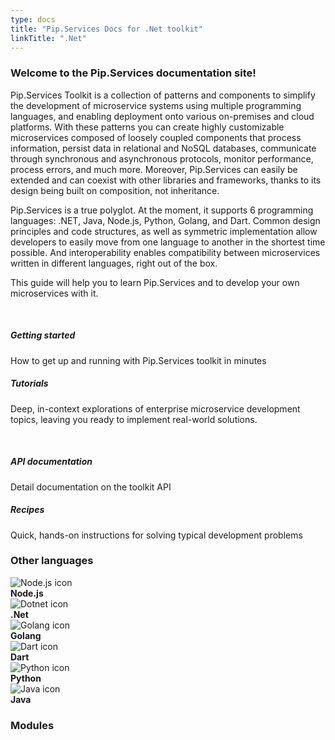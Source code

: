 ```yaml
---
type: docs
title: "Pip.Services Docs for .Net toolkit"
linkTitle: ".Net"
---
```


### Welcome to the Pip.Services documentation site!

Pip.Services Toolkit is a collection of patterns and components to simplify the development of microservice systems using multiple programming languages, and enabling deployment onto various on-premises and cloud platforms. With these patterns you can create highly customizable microservices composed of loosely coupled components that process information, persist data in relational and NoSQL databases, communicate through synchronous and asynchronous protocols, monitor performance, process errors, and much more. Moreover, Pip.Services can easily be extended and can coexist with other libraries and frameworks, thanks to its design being built on composition, not inheritance.

Pip.Services is a true polyglot. At the moment, it supports 6 programming languages: .NET, Java, Node.js, Python, Golang, and Dart. Common design principles and code structures, as well as symmetric implementation allow developers to easily move from one language to another in the shortest time possible. And interoperability enables compatibility between microservices written in different languages, right out of the box.

This guide will help you to learn Pip.Services and to develop your own microservices with it.

<br>

<div class="card-deck">
  <div class="card">
    <div class="card-body">
      <h5 class="card-title"><b>Getting started</b></h5>
      <p class="card-text">How to get up and running with Pip.Services toolkit in minutes</p>
      <a href="getting_started" class="stretched-link"></a>
    </div>
  </div>
  <div class="card">
    <div class="card-body">
      <h5 class="card-title"><b>Tutorials</b></h5>
      <p class="card-text">
        Deep, in-context explorations of enterprise microservice development topics, leaving you ready to implement real-world  solutions.
      </p>
      <a href="tutorials" class="stretched-link"></a>
    </div>
  </div>
</div>
<br>
<div class="card-deck">
  <div class="card">
    <div class="card-body">
      <h5 class="card-title"><b>API documentation</b></h5>
      <p class="card-text">Detail documentation on the toolkit API</p>
      <a href="commons" class="stretched-link"></a>
    </div>
  </div>
  <div class="card">
    <div class="card-body">
      <h5 class="card-title"><b>Recipes</b></h5>
      <p class="card-text">Quick, hands-on instructions for solving typical development problems</p>
      <a href="recipes" class="stretched-link"></a>
    </div>
  </div>
</div>

### Other languages
<div class="row">
  <div class="col-6 col-md-12 d-flex pb-md-4 justify-content-center">
    <div class="card-deck lang-cards">
      <div class="card">
        <div class="card-body text-center">
          <img class="card-img-top" src="/images/langs/nodejs-icon.png" alt="Node.js icon">
          <a href="../node" class="stretched-link"></a>
        </div>
        <div class="card-footer text-center">
            <b>Node.js</b>
        </div>
      </div>
      <div class="card">
        <div class="card-body text-center">
          <img class="card-img-top" src="/images/langs/dotnet-icon.png" alt="Dotnet icon">
          <a href="../net" class="stretched-link"></a>
        </div>
        <div class="card-footer text-center">
            <b>.Net</b>
        </div>
      </div>
      <div class="card">
        <div class="card-body text-center">
          <img class="card-img-top" src="/images/langs/golang-icon.png" alt="Golang icon">
          <a href="../golang" class="stretched-link"></a>
        </div>
        <div class="card-footer text-center">
            <b>Golang</b>
        </div>
      </div>
    </div>
  </div>
  
  <div class="col-6 col-md-12 d-flex justify-content-center">
    <div class="card-deck lang-cards">
      <div class="card">
        <div class="card-body text-center">
          <img class="card-img-top" src="/images/langs/dart-icon.png" alt="Dart icon">
          <a href="../dart" class="stretched-link"></a>
        </div>
        <div class="card-footer text-center">
            <b>Dart</b>
        </div>
      </div>
      <div class="card">
        <div class="card-body text-center">
          <img class="card-img-top" src="/images/langs/python-icon.png" alt="Python icon">
          <a href="../python" class="stretched-link"></a>
        </div>
        <div class="card-footer text-center">
            <b>Python</b>
        </div>
      </div>
      <div class="card">
        <div class="card-body text-center">
          <img class="card-img-top" src="/images/langs/java-icon.png" alt="Java icon">
          <a href="../java" class="stretched-link"></a>
        </div>
        <div class="card-footer text-center">
            <b>Java</b>
        </div>
      </div>
    </div>
  </div>
</div>




### Modules